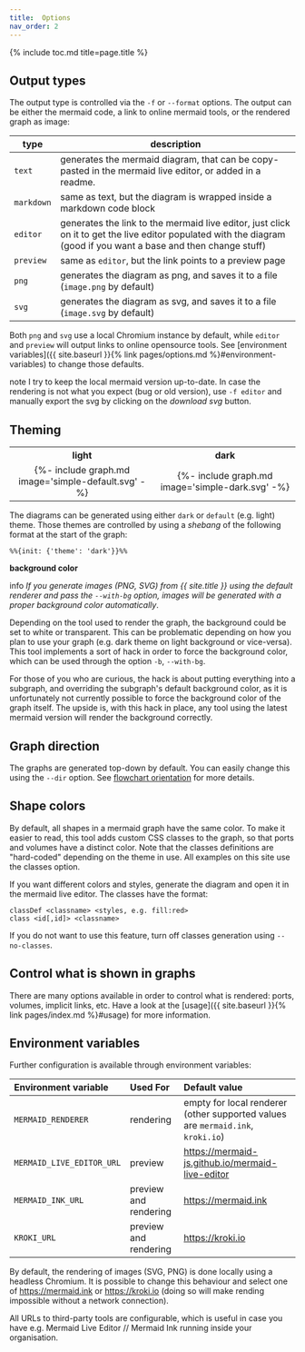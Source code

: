 ```yaml
---
title:  Options
nav_order: 2
---
```


{% include toc.md title=page.title %}

## Output types

The output type is controlled via the `-f` or `--format` options.
The output can be either the mermaid code, a link to online mermaid tools, or the rendered graph as image:

| type | description |
| ---- | ----------- |
| `text` | generates the mermaid diagram, that can be copy-pasted in the mermaid live editor, or added in a readme. |
| `markdown` | same as text, but the diagram is wrapped inside a markdown code block |
| `editor` | generates the link to the mermaid live editor, just click on it to get the live editor populated with the diagram (good if you want a base and then change stuff) |
| `preview` | same as `editor`, but the link points to a preview page |
| `png` | generates the diagram as png, and saves it to a file (`image.png` by default) |
| `svg` | generates the diagram as svg, and saves it to a file (`image.svg` by default) |

Both `png` and `svg` use a local Chromium instance by default, while `editor` and `preview` will output links to
online opensource tools. See [environment variables]({{ site.baseurl }}{% link pages/options.md %}#environment-variables) to change
those defaults.

<span class="label label-yellow">note</span> I try to keep the local mermaid version up-to-date.
In case the rendering is not what you expect (bug or old version),
use `-f editor` and manually export the svg by clicking on the *download svg* button.

## Theming

[//]: # (Using HTML directly, as with Markdown extra rows and &nbsp; are added, messing everything up)
<table>
  <tr>
    <th>light</th>
    <th>dark</th>
  </tr>
  <tr>
    <td align="center">{%- include graph.md image='simple-default.svg' -%}</td>
    <td align="center">{%- include graph.md image='simple-dark.svg' -%}</td>
  </tr>
</table>

The diagrams can be generated using either `dark` or `default` (e.g. light) theme.
Those themes are controlled by using a *shebang* of the following format at the start of the graph:
```text
%%{init: {'theme': 'dark'}}%%
```

**background color**

<span class="label label-blue">info</span>
*If you generate images (PNG, SVG) from {{ site.title }} using the default renderer and pass the `--with-bg` option,
images will be generated with a proper background color automatically*.

Depending on the tool used to render the graph, the background could be set to white or transparent.
This can be problematic depending on how you plan to use your graph (e.g. dark theme on light background or vice-versa).
This tool implements a sort of hack in order to force the background color, which can be used through the option `-b`, `--with-bg`.

For those of you who are curious, the hack is about putting everything into a subgraph, and overriding the subgraph's default background
color, as it is unfortunately not currently possible to force the background color of the graph itself.
The upside is, with this hack in place, any tool using the latest mermaid version will render the background correctly.

## Graph direction

The graphs are generated top-down by default. You can easily change this using the `--dir` option.
See [flowchart orientation](https://mermaid-js.github.io/mermaid/#/flowchart?id=flowchart-orientation) for more details.

## Shape colors

By default, all shapes in a mermaid graph have the same color. To make it easier to read, this tool adds custom CSS classes to the graph,
so that ports and volumes have a distinct color. Note that the classes definitions are "hard-coded" depending on the theme in use.
All examples on this site use the classes option.

If you want different colors and styles, generate the diagram and open it in the mermaid live editor. The classes have the format:
```text
classDef <classname> <styles, e.g. fill:red>
class <id[,id]> <classname>
```

If you do not want to use this feature, turn off classes generation using `--no-classes`.

## Control what is shown in graphs

There are many options available in order to control what is rendered: ports, volumes, implicit links, etc.
Have a look at the [usage]({{ site.baseurl }}{% link pages/index.md %}#usage) for more information.

## Environment variables

Further configuration is available through environment variables:

| Environment variable      | Used For              | Default value |
| :-------------------------| :-------------------- | :------------ |
| `MERMAID_RENDERER`        | rendering             | empty for local renderer (other supported values are `mermaid.ink`, `kroki.io`)  |
| `MERMAID_LIVE_EDITOR_URL` | preview               | <https://mermaid-js.github.io/mermaid-live-editor> |
| `MERMAID_INK_URL`         | preview and rendering | <https://mermaid.ink> |
| `KROKI_URL`               | preview and rendering | <https://kroki.io> |

By default, the rendering of images (SVG, PNG) is done locally using a headless Chromium.
It is possible to change this behaviour and select one of <https://mermaid.ink> or <https://kroki.io>
(doing so will make rending impossible without a network connection).

All URLs to third-party tools are configurable, which is useful in case you have e.g.
Mermaid Live Editor // Mermaid Ink running inside your organisation.
